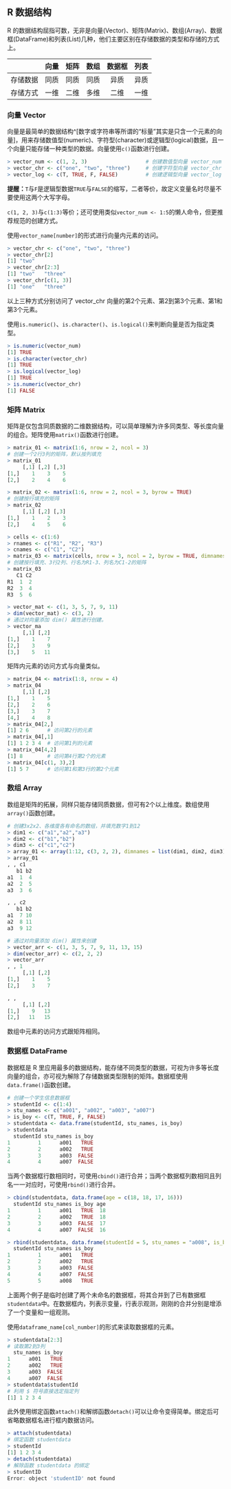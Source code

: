 ## R 数据结构

R 的数据结构屈指可数，无非是向量(Vector)、矩阵(Matrix)、数组(Array)、数据框(DataFrame)和列表(List)几种，他们主要区别在存储数据的类型和存储的方式上。

|        | **向量** | **矩阵** | **数组** | **数据框** | **列表**|
|:----------:|:----------:|:---------:|:----------:|:------------:|:--------:|
| 存储数据 | 同质 | 同质 | 同质 | 异质 | 异质|
| 存储方式 | 一维 | 二维 | 多维 | 二维 | 一维 |


### 向量 Vector

向量是最简单的数据结构^[数字或字符串等所谓的“标量”其实是只含一个元素的向量]，用来存储数值型(numeric)、字符型(character)或逻辑型(logical)数据，且一个向量只能存储一种类型的数据。向量使用`c()`函数进行创建。
```r
> vector_num <- c(1, 2, 3)                   # 创建数值型向量 vector_num
> vector_chr <- c("one", "two", "three")     # 创建字符型向量 vector_chr
> vector_log <- c(T, TRUE, F, FALSE)         # 创建逻辑型向量 vector_log
```
**提醒：**`T`与`F`是逻辑型数据`TRUE`与`FALSE`的缩写，二者等价，故定义变量名时尽量不要使用这两个大写字母。

`c(1, 2, 3)`与`c(1:3)`等价；还可使用类似`vector_num <- 1:5`的懒人命令，但更推荐规范的创建方式。

使用`vector_name[number]`的形式进行向量内元素的访问。
```r
> vector_chr <- c("one", "two", "three")
> vector_chr[2]
[1] "two"
> vector_chr[2:3]
[1] "two"   "three"
> vector_chr[c(1, 3)]
[1] "one"   "three"
```
以上三种方式分别访问了 vector_chr 向量的第2个元素、第2到第3个元素、第1和第3个元素。

使用`is.numeric()`、`is.character()`、`is.logical()`来判断向量是否为指定类型。
```r
> is.numeric(vector_num)
[1] TRUE
> is.character(vector_chr)
[1] TRUE
> is.logical(vector_log)
[1] TRUE
> is.numeric(vector_chr)
[1] FALSE
```

### 矩阵 Matrix

矩阵是仅包含同质数据的二维数据结构，可以简单理解为许多同类型、等长度向量的组合。矩阵使用`matrix()`函数进行创建。
```r
> matrix_01 <- matrix(1:6, nrow = 2, ncol = 3)
# 创建一个2行3列的矩阵，默认按列填充
> matrix_01
     [,1] [,2] [,3]
[1,]    1    3    5
[2,]    2    4    6

> matrix_02 <- matrix(1:6, nrow = 2, ncol = 3, byrow = TRUE)
# 创建按行填充的矩阵
> matrix_02
     [,1] [,2] [,3]
[1,]    1    2    3
[2,]    4    5    6

> cells <- c(1:6)
> rnames <- c("R1", "R2", "R3")
> cnames <- c("C1", "C2")
> matrix_03 <- matrix(cells, nrow = 3, ncol = 2, byrow = TRUE, dimnames = list(rnames, cnames))
# 创建按行填充、3行2列、行名为R1-3、列名为C1-2的矩阵
> matrix_03   
   C1 C2
R1  1  2
R2  3  4
R3  5  6

> vector_mat <- c(1, 3, 5, 7, 9, 11)
> dim(vector_mat) <- c(3, 2)
# 通过对向量添加 dim() 属性进行创建。
> vector_ma
     [,1] [,2]
[1,]    1    7
[2,]    3    9
[3,]    5   11
```

矩阵内元素的访问方式与向量类似。
```r
> matrix_04 <- matrix(1:8, nrow = 4)
> matrix_04
     [,1] [,2]
[1,]    1    5
[2,]    2    6
[3,]    3    7
[4,]    4    8
> matrix_04[2,]
[1] 2 6      # 访问第2行的元素
> matrix_04[,1]
[1] 1 2 3 4  # 访问第1列的元素
> matrix_04[4,2]
[1] 8        # 访问第4行第2个的元素
> matrix_04[c(1, 3),2]
[1] 5 7      # 访问第1和第3行的第2个元素
```

### 数组 Array

数组是矩阵的拓展，同样只能存储同质数据，但可有2个以上维度。数组使用`array()`函数创建。
```r
# 创建3x2x2、各维度各有命名的数组，并填充数字1到12
> dim1 <- c("a1","a2","a3")
> dim2 <- c("b1","b2")
> dim3 <- c("c1","c2")
> array_01 <- array(1:12, c(3, 2, 2), dimnames = list(dim1, dim2, dim3))
> array_01
, , c1
   b1 b2
a1  1  4
a2  2  5
a3  3  6

, , c2
   b1 b2
a1  7 10
a2  8 11
a3  9 12
```

```r
# 通过对向量添加 dim() 属性来创建
> vector_arr <- c(1, 3, 5, 7, 9, 11, 13, 15)
> dim(vector_arr) <- c(2, 2, 2)
> vector_arr
, , 1
     [,1] [,2]
[1,]    1    5
[2,]    3    7

, , 
     [,1] [,2]
[1,]    9   13
[2,]   11   15
```

数组中元素的访问方式跟矩阵相同。

### 数据框 DataFrame

数据框是 R 里应用最多的数据结构，能存储不同类型的数据，可视为许多等长度向量的组合，亦可视为解除了存储数据类型限制的矩阵。数据框使用`data.frame()`函数创建。

```r
# 创建一个学生信息数据框
> studentId <- c(1:4)
> stu_names <- c("a001", "a002", "a003", "a007")
> is_boy <- c(T, TRUE, F, FALSE)
> studentdata <- data.frame(studentId, stu_names, is_boy)
> studentdata
  studentId stu_names is_boy
1         1      a001   TRUE
2         2      a002   TRUE
3         3      a003  FALSE
4         4      a007  FALSE
```
当两个数据框行数相同时，可使用`cbind()`进行合并；当两个数据框列数相同且列名一一对应时，可使用`rbind()`进行合并。
```r
> cbind(studentdata, data.frame(age = c(18, 18, 17, 16)))
  studentId stu_names is_boy age
1         1      a001   TRUE  18
2         2      a002   TRUE  18
3         3      a003  FALSE  17
4         4      a007  FALSE  16
```
```r
> rbind(studentdata, data.frame(studentId = 5, stu_names = "a008", is_boy = T))
  studentId stu_names is_boy
1         1      a001   TRUE
2         2      a002   TRUE
3         3      a003  FALSE
4         4      a007  FALSE
5         5      a008   TRUE
```
上面两个例子是临时创建了两个未命名的数据框，将其合并到了已有数据框`studentdata`中。在数据框内，列表示变量，行表示观测，刚刚的合并分别是增添了一个变量和一组观测。

使用`dataframe_name[col_number]`的形式来读取数据框的元素。
```r
> studentdata[2:3]
# 读取第2到3列
  stu_names is_boy
1      a001   TRUE
2      a002   TRUE
3      a003  FALSE
4      a007  FALSE
> studentdata$studentId
# 利用 $ 符号直接选定指定列
[1] 1 2 3 4
```
此外使用绑定函数`attach()`和解绑函数`detach()`可以让命令变得简单。绑定后可省略数据框名进行框内数据访问。
```r
> attach(studentdata)
# 绑定函数 studentdata
> studentId
[1] 1 2 3 4
> detach(studentdata)
# 解除函数 studentdata 的绑定
> studentID
Error: object 'studentID' not found
```
